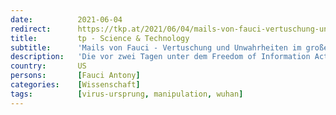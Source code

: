 ```yaml
---
date:          2021-06-04
redirect:      https://tkp.at/2021/06/04/mails-von-fauci-vertuschung-und-unwahrheiten-im-grossen-stil/
title:         tp - Science & Technology
subtitle:      'Mails von Fauci - Vertuschung und Unwahrheiten im großen Stil'
description:   'Die vor zwei Tagen unter dem Freedom of Information Act veröffentlichen E-Mails des obersten Gesundheitsmanagers und Präsidentenberaters der USA Tony Fauci haben zutage gebracht, dass er über die Herkunft des Virus aus dem Wuhan Labor Bescheid wusste. Dennoch hat er unter Eid bei einer Senatsanhörung das Gegenteil behauptet. Wem kann man noch glauben? Was kann …'
country:       US
persons:       [Fauci Antony]
categories:    [Wissenschaft]
tags:          [virus-ursprung, manipulation, wuhan]
---
```


